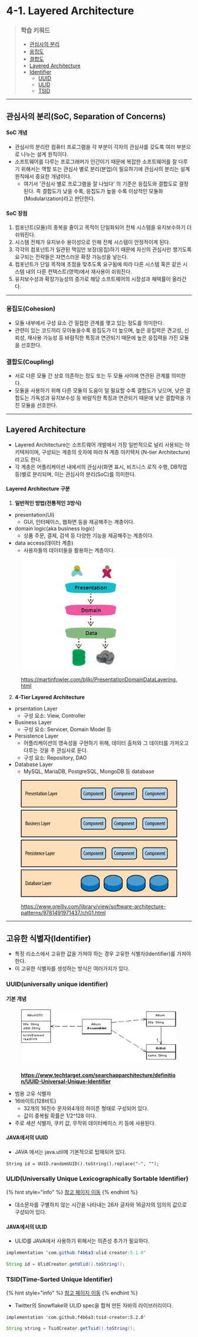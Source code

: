 # 4-1. Layered Architecture

> ### 학습 키워드
>
> * [관심사의 분리](4-1.-layered-architecture.md#undefined-1)
> * [응집도](4-1.-layered-architecture.md#cohesion)
> * [결합도](4-1.-layered-architecture.md#coupling)
> * [Layered Architecture](4-1.-layered-architecture.md#layered-atchitecture)
> * [Identifier](4-1.-layered-architecture.md#identifier)
>   * [UUID](4-1.-layered-architecture.md#uuid-universally-unique-identifier)
>   * [ULID](4-1.-layered-architecture.md#ulid)
>   * [TSID](4-1.-layered-architecture.md#tsid)

***

## 관심사의 분리(SoC, Separation of Concerns)

#### SoC 개념

* 관심사의 분리란 컴퓨터 프로그램을 각 부분이 각자의 관심사를 갖도록 여러 부분으로 나누는 설계 원칙이다.
* 소프트웨어를 다루는 프로그래머가 인간이기 때문에 복잡한 소프트웨어를 잘 다루기 위해서는 역할 또는 관심사 별로 분리(분업)이 필요하기에 관심사의 분리는 설계 원칙에서 중요한 개념이다.
  * 여기서 '관심사 별로 프로그램을 잘 나눴다' 의 기준은 응집도와 결합도로 결정된다. 즉 결합도가 낮을 수록, 응집도가 높을 수록 이상적인 모듈화(Modularization)라고 판단한다.

#### SoC 장점

1. 컴포넌트(모듈)의 중복을 줄이고 목적이 단일화되어 전체 시스템을 유지보수하기 더 쉬워진다.
2. 시스템 전체가 유지보수 용이성으로 인해 전체 시스템이 안정적이게 된다.
3. 각각의 컴포넌트가 일관된 책임만 보장(응집)하기 때문에 자신의 관심사만 챙기도록 요구되는 전략들은 자연스러운 확장 가능성을 낳는다.
4. 컴포넌트가 단일 목적에 초점을 맞추도록 요구됨에 따라 다른 시스템 혹은 같은 시스템 내의 다른 컨텍스트(영역)에서 재사용이 쉬워진다.
5. 유지보수성과 확장가능성의 증가로 해당 소프트웨어의 시장성과 채택률이 올라간다.

***

### 응집도(Cohesion)

* 모듈 내부에서 구성 요소 간 밀접한 관계를 맺고 있는 정도를 의미한다.
* 관련이 있는 코드끼리 모아놓을수록 응집도가 더 높으며, 높은 응집력은 견고성, 신뢰성, 재사용 가능성 등 바람직한 특징과 연관되기 때문에 높은 응집력을 가진 모듈을 선호한다.

### 결합도(Coupling)

* 서로 다른 모듈 간 상호 의존하는 정도 또는 두 모듈 사이에 연관된 관계를 의미한다.
* 모듈을 사용하기 위해 다른 모듈의 도움이 덜 필요할 수록 결합도가 낮으며,  낮은 결합도는 가독성과 유지보수성 등 바람직한 특징과 연관되기 때문에 낮은 결합력을 가진 모듈을 선호한다.

***

## Layered Architecture

* Layered Architecture는 소프트웨어 개발에서 가장 일반적으로 널리 사용되는 아키텍처이며, 구성되는 계층의 숫자에 따라 N 계층 아키텍처 (N-tier Architecture) 라고도 한다.
* 각 계층은 어플리케이션 내에서의 관심사(화면 표시, 비즈니스 로직 수행, DB작업 등)별로 분리되며, 이는 관심사의 분리(SoC)를 의미한다.

#### Layered Architecture 구분

1. **일반적인 방법(전통적인 3방식)**

* presentation(UI)
  * GUI, 인터페이스, 웹화면 등을 제공해주는 계층이다.
* domain logic(aka business logic)&#x20;
  * 상품 주문, 결제, 검색 등 다양한 기능을 제공해주는 계층이다.
* data access(데이터 계층)
  * 사용자들의 데이터들을 활용하는 계층이다.

<figure><img src="../../.gitbook/assets/image.png" alt=""><figcaption><p><a href="https://martinfowler.com/bliki/PresentationDomainDataLayering.html">https://martinfowler.com/bliki/PresentationDomainDataLayering.html</a></p></figcaption></figure>

2. **4-Tier Layered Architecture**

* prsentation Layer
  * 구성 요소: View, Controller
* Business Layer
  * 구성 요소: Servicer, Domain Model 등
* Persistence Layer
  * 어플리케이션의 영속성을 구현하기 위해, 데이터 출처와 그 데이터를 가져오고 다루는 것을 주 관심사로 둔다.
  * 구성 요소: Repository, DAO
* Database Layer
  * MySQL, MariaDB, PostgreSQL, MongoDB 등 database

<figure><img src="../../.gitbook/assets/image (1).png" alt=""><figcaption><p><a href="https://www.oreilly.com/library/view/software-architecture-patterns/9781491971437/ch01.html">https://www.oreilly.com/library/view/software-architecture-patterns/9781491971437/ch01.html</a></p></figcaption></figure>

***

## 고유한 식별자(Identifier)

* 특정 리소스에서 고유한 값을 가져야 하는 경우 고유한 식별자(Identifier)를 가져야 한다.
* 이 고유한 식별자를 생성하는 방식은 여러가지가 있다.

### UUID(universally unique identifier)

#### 기본 개념

<figure><img src="../../.gitbook/assets/image (2).png" alt=""><figcaption><p><a href="https://www.techtarget.com/searchapparchitecture/definition/UUID-Universal-Unique-Identifier"><strong>https://www.techtarget.com/searchapparchitecture/definition/UUID-Universal-Unique-Identifier</strong></a></p></figcaption></figure>

* 범용 고유 식별자
* 16바이트(128비트)
  * 32개의 16진수 문자와4개의 하이픈 형태로 구성되어 있다.
  * 값이 중복될 확률은 1/2^128 이다.
* 주로 세션 식별자, 쿠키 값, 무작위 데이터베이스 키 등에 사용된다.

#### JAVA에서의 UUID

* JAVA 에서는 java.util에 기본적으로 탑재되어 있다.

```
String id = UUID.randomUUID().toString().replace("-", "");
```

### ULID(Universally Unique Lexicographically Sortable Identifier)

{% hint style="info" %}
[참고 페이지 이동](https://github.com/ulid/spec#monotonicity)
{% endhint %}

* 대소문자를 구별하지 않는 시간을 나타내는 26자 글자와 16글자의 임의의 값으로 구성되어 있다.

#### JAVA에서의 ULID

* ULID를 JAVA에서 사용하기 위해서는 의존성 추가가 필요하다.

```java
implementation 'com.github.f4b6a3:ulid-creator:5.1.0'
```

```java
String id = UlidCreator.getUlid().toString();
```

### TSID(Time-Sorted Unique Identifier)

{% hint style="info" %}
[참고 페이지 이동](https://github.com/f4b6a3/tsid-creator)
{% endhint %}

* Twitter의 Snowflake와 ULID spec을 합쳐 만든 자바의 라이브러리이다.

```
implementation 'com.github.f4b6a3:tsid-creator:5.2.0'
```

```java
String string = TsidCreator.getTsid().toString();
```
